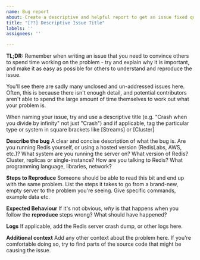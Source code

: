 ```yaml
---
name: Bug report
about: Create a descriptive and helpful report to get an issue fixed quickly.
title: "[??] Descriptive Issue Title"
labels: ''
assignees: ''

---
```


**TL;DR:**
Remember when writing an issue that you need to convince others to spend time working on the problem - try and explain why it is important, and make it as easy as possible for others to understand and reproduce the issue.

You'll see there are sadly many unclosed and un-addressed issues here. Often, this is because there isn't enough detail, and potential contributors aren't able to spend the large amount of time themselves to work out what your problem is.

When naming your issue, try and use a descriptive title (e.g. "Crash when you divide by infinity" not just "Crash") and if applicable, tag the particular type or system in square brackets like [Streams] or [Cluster]

**Describe the bug**
A clear and concise description of what the bug is.
Are you running Redis yourself, or using a hosted version (RedisLabs, AWS, etc.)?
What system are you running the server on?
What version of Redis? Cluster, replicas or single-instance?
How are you talking to Redis? What programming language, libraries, network?

**Steps to Reproduce**
Someone should be able to read this bit and end up with the same problem.
List the steps it takes to go from a brand-new, empty server to the problem you're seeing.
Give specific commands, example data etc.

**Expected Behaviour**
If it's not obvious, *why* is that happens when you follow the **reproduce** steps wrong? What should have happened?

**Logs**
If applicable, add the Redis server crash dump, or other logs here.

**Additional context**
Add any other context about the problem here.
If you're comfortable doing so, try to find parts of the source code that might be causing the issue.
